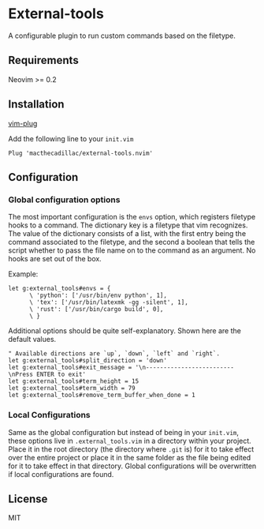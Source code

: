 # External-tools

A configurable plugin to run custom commands based on the filetype.

## Requirements

Neovim >= 0.2

## Installation

[vim-plug](https://github.com/junegunn/vim-plug)

Add the following line to your `init.vim`

```vim
Plug 'macthecadillac/external-tools.nvim'
```

## Configuration

### Global configuration options

The most important configuration is the `envs` option, which registers filetype
hooks to a command. The dictionary key is a filetype that vim recognizes. The
value of the dictionary consists of a list, with the first entry being the
command associated to the filetype, and the second a boolean that tells the
script whether to pass the file name on to the command as an argument. No hooks
are set out of the box.

Example:

```vim
let g:external_tools#envs = {
      \ 'python': ['/usr/bin/env python', 1],
      \ 'tex': ['/usr/bin/latexmk -gg -silent', 1],
      \ 'rust': ['/usr/bin/cargo build', 0],
      \ }
```

Additional options should be quite self-explanatory. Shown here are the default
values.

```vim
" Available directions are `up`, `down`, `left` and `right`.
let g:external_tools#split_direction = 'down'
let g:external_tools#exit_message = '\n-------------------------\nPress ENTER to exit'
let g:external_tools#term_height = 15
let g:external_tools#term_width = 79
let g:external_tools#remove_term_buffer_when_done = 1
```

### Local Configurations

Same as the global configuration but instead of being in your `init.vim`, these
options live in `.external_tools.vim` in a directory within your project. Place
it in the root directory (the directory where `.git` is) for it to take effect
over the entire project or place it in the same folder as the file being edited
for it to take effect in that directory. Global configurations will be
overwritten if local configurations are found.

## License

MIT
